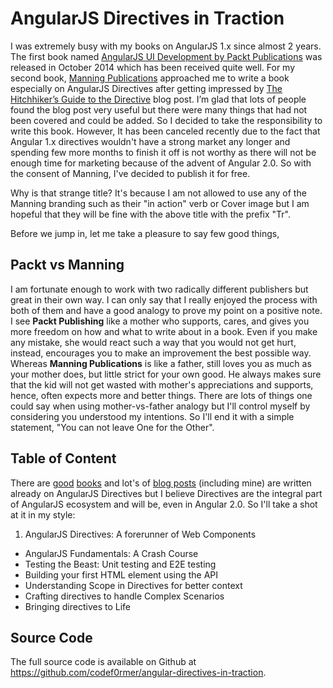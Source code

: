 # AngularJS Directives in Traction

I was extremely busy with my books on AngularJS 1.x since almost 2 years. The first book named [AngularJS UI Development by Packt Publications](https://www.packtpub.com/web-development/angularjs-ui-development) was released in October 2014 which has been received quite well. For my second book, [Manning Publications](http://manning.com/) approached me to write a book especially on AngularJS Directives after getting impressed by [The Hitchhiker’s Guide to the Directive](https://amitgharat.wordpress.com/2013/06/08/the-hitchhikers-guide-to-the-directive/) blog post. I’m glad that lots of people found the blog post very useful but there were many things that had not been covered and could be added. So I decided to take the responsibility to write this book. However, It has been canceled recently due to the fact that Angular 1.x directives wouldn't have a strong market any longer and spending few more months to finish it off is not worthy as there will not be enough time for marketing because of the advent of Angular 2.0. So with the consent of Manning, I've decided to publish it for free.

Why is that strange title? It's because I am not allowed to use any of the Manning branding such as their "in action" verb or Cover image but I am hopeful that they will be fine with the above title with the prefix "Tr".

Before we jump in, let me take a pleasure to say few good things,

## Packt vs Manning
I am fortunate enough to work with two radically different publishers but great in their own way. I can only say that I really enjoyed the process with both of them and have a good analogy to prove my point on a positive note. I see **Packt Publishing** like a mother who supports, cares, and gives you more freedom on how and what to write about in a book. Even if you make any mistake, she would react such a way that you would not get hurt, instead, encourages you to make an improvement the best possible way. Whereas **Manning Publications** is like a father, still loves you as much as your mother does, but little strict for your own good. He always makes sure that the kid will not get wasted with mother's appreciations and supports, hence, often expects more and better things. There are lots of things one could say when using mother-vs-father analogy but I'll control myself by considering you understood my intentions. So I'll end it with a simple statement, "You can not leave One for the Other".

## Table of Content
There are [good](http://www.amazon.com/AngularJS-Directives-Alex-Vanston-ebook/dp/B00EXNI5Z2/) [books](http://www.amazon.com/AngularJS-Directives-Alex-Vanston-ebook/dp/B00EXNI5Z2/) and lot's of [blog posts](https://github.com/jmcunningham/AngularJS-Learning#directives) (including mine) are written already on AngularJS Directives but I believe Directives are the integral part of AngularJS ecosystem and will be, even in Angular 2.0. So I'll take a shot at it in my style:

1. AngularJS Directives: A forerunner of Web Components
* AngularJS Fundamentals: A Crash Course
* Testing the Beast: Unit testing and E2E testing
* Building your first HTML element using the API
* Understanding Scope in Directives for better context
* Crafting directives to handle Complex Scenarios
* Bringing directives to Life

## Source Code
The full source code is available on Github at https://github.com/codef0rmer/angular-directives-in-traction.